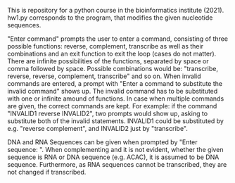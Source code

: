 This is repository for a python course in the bioinformatics institute (2021). hw1.py corresponds to the program, that modifies the given nucleotide sequences.

"Enter command" prompts the user to enter a command, consisting of three possible functions: reverse, complement, transcribe as well as their combinations and an exit function to exit the loop (cases do not matter). There are infinite possibilities of the functions, separated by space or comma followed by space. Possible combinations would be:
"transcribe, reverse, reverse, complement, transcribe" and so on.
When invalid commands are entered, a prompt with "Enter a command to substitute the invalid command" shows up. The invalid command has to be substituted with one or infinite amound of functions. In case when multiple commands are given, the correct commands are kept. For example: if the command "INVALID1 reverse INVALID2", two prompts would show up, asking to substitute both of the invalid statements. INVALID1 could be substituted by e.g. "reverse complement", and INVALID2 just by "transcribe".

DNA and RNA Sequences can be given when prompted by "Enter sequence: ". When complementing and it is not evident, whether the given sequence is RNA or DNA sequence (e.g. ACAC), it is assumed to be DNA sequence. Furthermore, as RNA sequences cannot be transcribed, they are not changed if transcribed.
